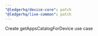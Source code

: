 ```yaml
---
"@ledgerhq/device-core": patch
"@ledgerhq/live-common": patch
---
```


Create getAppsCatalogForDevice use case
